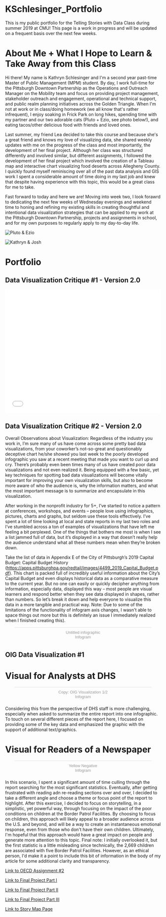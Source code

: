 # KSchlesinger_Portfolio
This is my public portfolio for the Telling Stories with Data Class during summer 2019 at CMU! This page is a work in progress and will be updated on a frequent basis over the next few weeks. 

# About Me + What I Hope to Learn & Take Away from this Class
Hi there! My name is Kathryn Schlesinger and I'm a second year past-time Master of Public Management (MPM) student. By day, I work full-time for the Pittsburgh Downtown Partnership as the Operations and Outreach Manager on the Mobility team and focus on providing project management, stakeholder outreach and engagement, operational and technical support, and public realm planning initiatives across the Golden Triangle. When I'm not at work or in class/doing homework (we all know that's rather infrequent), I enjoy soaking in Frick Park on long hikes, spending time with my partner and our two adorable cats (Pluto + Ezio, see photo below!), and eating tacos/other delicious food with friends and loved ones.

Last summer, my friend Lea decided to take this course and because she's a great friend and knows my love of visualizing data, she shared weekly updates with me on the progress of the class and most importantly, the development of her final project. Although her class was structured differently and involved similar, but different assignments, I followed the development of her final project which involved the creation of a Tableau map and interactive chart visualizing food deserts across Allegheny County. I quickly found myself reminiscing over all of the past data analysis and GIS work I spent a considerable amount of time doing in my last job and knew that despite having experience with this topic, this would be a great class for me to take. 

Fast forward to today and here we are! Moving into week two, I look forawrd to dedicating the next few weeks of Wednesday evenings and weekend time to honing and refining my existing skills in creating thoughtful and intentional data visualization strategies that can be applied to my work at the Pittsburgh Downtown Partnership, projects and assignments in school, and for my own purposes to regularly apply to my day-to-day life.

![Pluto & Ezio](https://user-images.githubusercontent.com/52687604/61662320-32488580-ac9c-11e9-827c-cb72f5659205.png)

![Kathryn & Josh](https://user-images.githubusercontent.com/52687604/61662630-c4508e00-ac9c-11e9-8982-a0109d1f9582.png)

# Portfolio
## Data Visualization Critique #1 - Version 2.0
<iframe title="Jeremy Corbyn, Leader of England's Opposition Party, Dominates Likes on Facebook posts, by 5:1, over the Labour Party" aria-label="Column Chart" id="datawrapper-chart-e9gUi" src="//datawrapper.dwcdn.net/e9gUi/3/" scrolling="no" frameborder="0" style="width: 0; min-width: 100% !important; border: none;" height="400"></iframe><script type="text/javascript">!function(){"use strict";window.addEventListener("message",function(a){if(void 0!==a.data["datawrapper-height"])for(var e in a.data["datawrapper-height"]){var t=document.getElementById("datawrapper-chart-"+e)||document.querySelector("iframe[src*='"+e+"']");t&&(t.style.height=a.data["datawrapper-height"][e]+"px")}})}();</script>

## Data Visualization Critique #2 - Version 2.0
Overall Observations about Visualization: 
Regardless of the industry you work in, I’m sure many of us have come across some pretty bad data visualizations, from your coworker’s not-so-great and questionably deceptive chart he/she showed you last week to the poorly developed infographic you saw at a recent meeting that made you want to curl up and cry. There’s probably even been times many of us have created poor data visualizations and not even realized it. Being equipped with a few basic, yet key techniques for spotting bad data visualizations will become vitally important for improving your own visualization skills, but also to become more aware of who the audience is, why the information matters, and what the most important message is to summarize and encapsulate in this visualization. 

After working in the nonprofit industry for 5+, I’ve started to notice a pattern at conferences, workshops, and events – people love using infographics, pictures, charts and graphs, but seldom use these tools effectively. I’ve spent a lot of time looking at local and state reports in my last two roles and I’ve stumbled across a ton of examples of visualizations that have left me feeling a bit perplexed. One of the things that bothers me most is when I see a list jammed full of data, but it’s displayed in a way that doesn’t really help the audience understand what all these numbers mean when they’re broken down. 

Take the list of data in Appendix E of the City of Pittsburgh’s 2019 Capital Budget: Capital Budget History (https://apps.pittsburghpa.gov/redtail/images/4499_2019_Capital_Budget.pdf). This chart is packed full of incredibly useful information about the City’s Capital Budget and even displays historical data as a comparative measure to the current year. But no one can easily or quickly decipher anything from information, especially data, displayed this way – most people are visual learners and respond better when they see data displayed in shapes, rather than numbers. So let’s break it down and help everyone to visualize this data in a more tangible and practical way. Note: Due to some of the limitations of the functionality of infogram axis changes, I wasn't able to space things out more but this is definitely an issue I immediately realized when I finished creating this).

<div class="infogram-embed" data-id="0ffe5a7f-a408-423e-b8b5-342751c74f2f" data-type="interactive" data-title="Untitled infographic"></div><script>!function(e,t,s,i){var n="InfogramEmbeds",o=e.getElementsByTagName("script")[0],d=/^http:/.test(e.location)?"http:":"https:";if(/^\/{2}/.test(i)&&(i=d+i),window[n]&&window[n].initialized)window[n].process&&window[n].process();else if(!e.getElementById(s)){var r=e.createElement("script");r.async=1,r.id=s,r.src=i,o.parentNode.insertBefore(r,o)}}(document,0,"infogram-async","https://e.infogram.com/js/dist/embed-loader-min.js");</script><div style="padding:8px 0;font-family:Arial!important;font-size:13px!important;line-height:15px!important;text-align:center;border-top:1px solid #dadada;margin:0 30px"><a href="https://infogram.com/0ffe5a7f-a408-423e-b8b5-342751c74f2f" style="color:#989898!important;text-decoration:none!important;" target="_blank">Untitled infographic</a><br><a href="https://infogram.com" style="color:#989898!important;text-decoration:none!important;" target="_blank" rel="nofollow">Infogram</a></div>

## OIG Data Visualization #1
# Visual for Analysts at DHS
<div class="infogram-embed" data-id="08bd9290-7b17-49aa-8b51-30f7950a6401" data-type="interactive" data-title="Copy: OIG Visualization 1/2"></div><script>!function(e,t,s,i){var n="InfogramEmbeds",o=e.getElementsByTagName("script")[0],d=/^http:/.test(e.location)?"http:":"https:";if(/^\/{2}/.test(i)&&(i=d+i),window[n]&&window[n].initialized)window[n].process&&window[n].process();else if(!e.getElementById(s)){var r=e.createElement("script");r.async=1,r.id=s,r.src=i,o.parentNode.insertBefore(r,o)}}(document,0,"infogram-async","https://e.infogram.com/js/dist/embed-loader-min.js");</script><div style="padding:8px 0;font-family:Arial!important;font-size:13px!important;line-height:15px!important;text-align:center;border-top:1px solid #dadada;margin:0 30px"><a href="https://infogram.com/08bd9290-7b17-49aa-8b51-30f7950a6401" style="color:#989898!important;text-decoration:none!important;" target="_blank">Copy: OIG Visualization 1/2</a><br><a href="https://infogram.com" style="color:#989898!important;text-decoration:none!important;" target="_blank" rel="nofollow">Infogram</a></div>

Considering this from the perspective of DHS staff is more challenging, especially when asked to summarize the entire report into one infographic. To touch on several different pieces of the report here, I focused on providing some of the key data and emphasized the graphic with the support of additional text/graphics. 

# Visual for Readers of a Newspaper
<div class="infogram-embed" data-id="0d614463-1efa-4eed-91ab-adf51d502573" data-type="interactive" data-title="Yellow Negative"></div><script>!function(e,t,s,i){var n="InfogramEmbeds",o=e.getElementsByTagName("script")[0],d=/^http:/.test(e.location)?"http:":"https:";if(/^\/{2}/.test(i)&&(i=d+i),window[n]&&window[n].initialized)window[n].process&&window[n].process();else if(!e.getElementById(s)){var r=e.createElement("script");r.async=1,r.id=s,r.src=i,o.parentNode.insertBefore(r,o)}}(document,0,"infogram-async","https://e.infogram.com/js/dist/embed-loader-min.js");</script><div style="padding:8px 0;font-family:Arial!important;font-size:13px!important;line-height:15px!important;text-align:center;border-top:1px solid #dadada;margin:0 30px"><a href="https://infogram.com/0d614463-1efa-4eed-91ab-adf51d502573" style="color:#989898!important;text-decoration:none!important;" target="_blank">Yellow Negative</a><br><a href="https://infogram.com" style="color:#989898!important;text-decoration:none!important;" target="_blank" rel="nofollow">Infogram</a></div>

In this scenario, I spent a significant amount of time culling through the report searching for the most significant statistics. Eventually, after getting frustrated with reading adn re-reading sections over and over, I decided to take a different angle and choose a theme or focus point of the report to highlight. After this exercise, I decided to focus on storytelling, in a simplistic, yet powerful way, through focusing on the impact of the poor conditions on children at the Border Patrol Facilities. By choosing to focus on children, this approach will likely appeal to a broader audience across the U.S. and beyond, and will be a way to create an instantaneous emotional response, even from those who don't have their own children. Ultimately, I'm hopeful that this approach would have a great impact on people and generate more attention to this topic. Final note: I initially overlooked it, but the first statistic is a little misleading since technically, the 2,669 children are associated with five Border Patrol Facilities. However, as an ethical person, I'd make it a point to include this bit of information in the body of my article for some additional clarity and transparency. 

[Link to OECD Assignment #2](/dataviz2.md)

[Link to Final Project Part I](/final_project.md)

[Link to Final Project Part II](/final_project_part2.md)

[Link to Final Project Part III](/final_project_part3.md)

[Link to Story Map Page](https://storymaps.arcgis.com/stories/40f9f5aca37648ebae541b0944559674)
